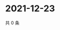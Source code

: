 # 2021-12-23

共 0 条

<!-- BEGIN WEIBO -->
<!-- 最后更新时间 Thu Dec 23 2021 00:13:35 GMT+0800 (China Standard Time) -->

<!-- END WEIBO -->
